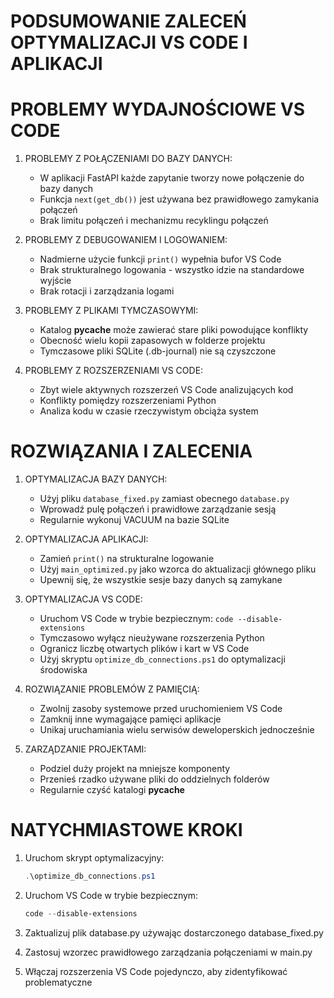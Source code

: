 # PODSUMOWANIE ZALECEŃ OPTYMALIZACJI VS CODE I APLIKACJI

# PROBLEMY WYDAJNOŚCIOWE VS CODE

1. PROBLEMY Z POŁĄCZENIAMI DO BAZY DANYCH:
   - W aplikacji FastAPI każde zapytanie tworzy nowe połączenie do bazy danych
   - Funkcja `next(get_db())` jest używana bez prawidłowego zamykania połączeń
   - Brak limitu połączeń i mechanizmu recyklingu połączeń

2. PROBLEMY Z DEBUGOWANIEM I LOGOWANIEM:
   - Nadmierne użycie funkcji `print()` wypełnia bufor VS Code
   - Brak strukturalnego logowania - wszystko idzie na standardowe wyjście
   - Brak rotacji i zarządzania logami

3. PROBLEMY Z PLIKAMI TYMCZASOWYMI:
   - Katalog __pycache__ może zawierać stare pliki powodujące konflikty
   - Obecność wielu kopii zapasowych w folderze projektu
   - Tymczasowe pliki SQLite (.db-journal) nie są czyszczone

4. PROBLEMY Z ROZSZERZENIAMI VS CODE:
   - Zbyt wiele aktywnych rozszerzeń VS Code analizujących kod
   - Konflikty pomiędzy rozszerzeniami Python
   - Analiza kodu w czasie rzeczywistym obciąża system

# ROZWIĄZANIA I ZALECENIA

1. OPTYMALIZACJA BAZY DANYCH:
   - Użyj pliku `database_fixed.py` zamiast obecnego `database.py`
   - Wprowadź pulę połączeń i prawidłowe zarządzanie sesją
   - Regularnie wykonuj VACUUM na bazie SQLite

2. OPTYMALIZACJA APLIKACJI:
   - Zamień `print()` na strukturalne logowanie
   - Użyj `main_optimized.py` jako wzorca do aktualizacji głównego pliku
   - Upewnij się, że wszystkie sesje bazy danych są zamykane

3. OPTYMALIZACJA VS CODE:
   - Uruchom VS Code w trybie bezpiecznym: `code --disable-extensions`
   - Tymczasowo wyłącz nieużywane rozszerzenia Python
   - Ogranicz liczbę otwartych plików i kart w VS Code
   - Użyj skryptu `optimize_db_connections.ps1` do optymalizacji środowiska

4. ROZWIĄZANIE PROBLEMÓW Z PAMIĘCIĄ:
   - Zwolnij zasoby systemowe przed uruchomieniem VS Code
   - Zamknij inne wymagające pamięci aplikacje
   - Unikaj uruchamiania wielu serwisów deweloperskich jednocześnie

5. ZARZĄDZANIE PROJEKTAMI:
   - Podziel duży projekt na mniejsze komponenty
   - Przenieś rzadko używane pliki do oddzielnych folderów
   - Regularnie czyść katalogi __pycache__

# NATYCHMIASTOWE KROKI

1. Uruchom skrypt optymalizacyjny:
   ```powershell
   .\optimize_db_connections.ps1
   ```

2. Uruchom VS Code w trybie bezpiecznym:
   ```powershell
   code --disable-extensions
   ```

3. Zaktualizuj plik database.py używając dostarczonego database_fixed.py

4. Zastosuj wzorzec prawidłowego zarządzania połączeniami w main.py

5. Włączaj rozszerzenia VS Code pojedynczo, aby zidentyfikować problematyczne
